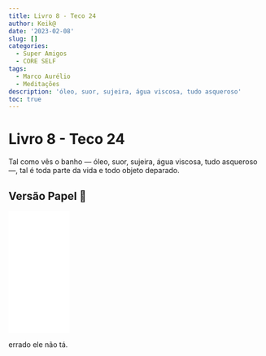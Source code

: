 ```yaml
---
title: Livro 8 - Teco 24
author: Keik@
date: '2023-02-08'
slug: []
categories:
  - Super Amigos
  - CORE SELF
tags:
  - Marco Aurélio
  - Meditações
description: 'óleo, suor, sujeira, água viscosa, tudo asqueroso'
toc: true
---
```


# Livro 8 - Teco 24

Tal como vês o banho — óleo, suor, sujeira, água viscosa, tudo asqueroso —, tal é toda parte da vida e todo objeto deparado.


## Versão Papel :book:
<iframe style="width:120px;height:240px;" marginwidth="0" marginheight="0" scrolling="no" frameborder="0" src="//ws-na.amazon-adsystem.com/widgets/q?ServiceVersion=20070822&OneJS=1&Operation=GetAdHtml&MarketPlace=BR&source=ss&ref=as_ss_li_til&ad_type=product_link&tracking_id=mundodekeika-20&language=pt_BR&marketplace=amazon&region=BR&placement=B092FVY4BB&asins=B092FVY4BB&linkId=37c5ec14221f61f811029aa88b520891&show_border=true&link_opens_in_new_window=true"></iframe>

errado ele não tá.